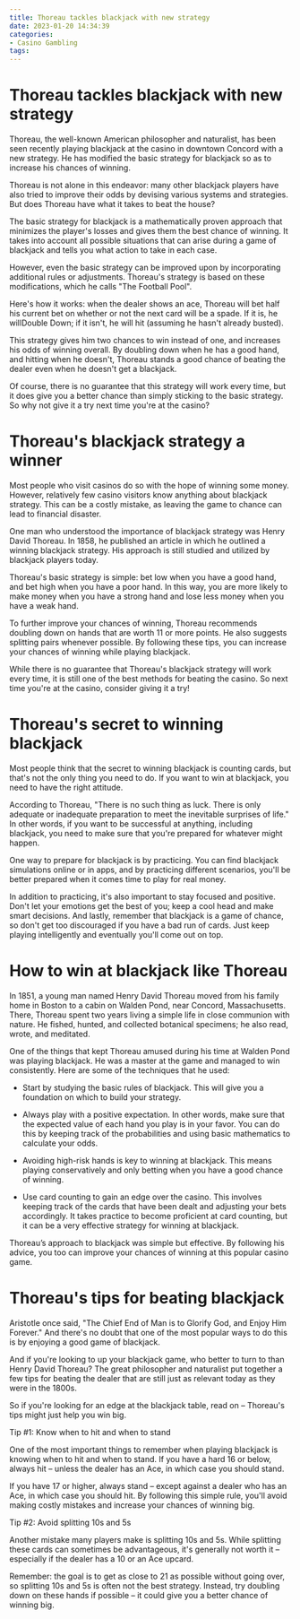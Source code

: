 ```yaml
---
title: Thoreau tackles blackjack with new strategy
date: 2023-01-20 14:34:39
categories:
- Casino Gambling
tags:
---
```



#  Thoreau tackles blackjack with new strategy

Thoreau, the well-known American philosopher and naturalist, has been seen recently playing blackjack at the casino in downtown Concord with a new strategy. He has modified the basic strategy for blackjack so as to increase his chances of winning.

Thoreau is not alone in this endeavor: many other blackjack players have also tried to improve their odds by devising various systems and strategies. But does Thoreau have what it takes to beat the house?

The basic strategy for blackjack is a mathematically proven approach that minimizes the player's losses and gives them the best chance of winning. It takes into account all possible situations that can arise during a game of blackjack and tells you what action to take in each case.

However, even the basic strategy can be improved upon by incorporating additional rules or adjustments. Thoreau's strategy is based on these modifications, which he calls "The Football Pool".

Here's how it works: when the dealer shows an ace, Thoreau will bet half his current bet on whether or not the next card will be a spade. If it is, he willDouble Down; if it isn't, he will hit (assuming he hasn't already busted).

This strategy gives him two chances to win instead of one, and increases his odds of winning overall. By doubling down when he has a good hand, and hitting when he doesn't, Thoreau stands a good chance of beating the dealer even when he doesn't get a blackjack.

Of course, there is no guarantee that this strategy will work every time, but it does give you a better chance than simply sticking to the basic strategy. So why not give it a try next time you're at the casino?

#  Thoreau's blackjack strategy a winner

Most people who visit casinos do so with the hope of winning some money. However, relatively few casino visitors know anything about blackjack strategy. This can be a costly mistake, as leaving the game to chance can lead to financial disaster.

One man who understood the importance of blackjack strategy was Henry David Thoreau. In 1858, he published an article in which he outlined a winning blackjack strategy. His approach is still studied and utilized by blackjack players today.

Thoreau's basic strategy is simple: bet low when you have a good hand, and bet high when you have a poor hand. In this way, you are more likely to make money when you have a strong hand and lose less money when you have a weak hand.

To further improve your chances of winning, Thoreau recommends doubling down on hands that are worth 11 or more points. He also suggests splitting pairs whenever possible. By following these tips, you can increase your chances of winning while playing blackjack.

While there is no guarantee that Thoreau's blackjack strategy will work every time, it is still one of the best methods for beating the casino. So next time you're at the casino, consider giving it a try!

#  Thoreau's secret to winning blackjack

Most people think that the secret to winning blackjack is counting cards, but that's not the only thing you need to do. If you want to win at blackjack, you need to have the right attitude.

According to Thoreau, "There is no such thing as luck. There is only adequate or inadequate preparation to meet the inevitable surprises of life." In other words, if you want to be successful at anything, including blackjack, you need to make sure that you're prepared for whatever might happen.

One way to prepare for blackjack is by practicing. You can find blackjack simulations online or in apps, and by practicing different scenarios, you'll be better prepared when it comes time to play for real money.

In addition to practicing, it's also important to stay focused and positive. Don't let your emotions get the best of you; keep a cool head and make smart decisions. And lastly, remember that blackjack is a game of chance, so don't get too discouraged if you have a bad run of cards. Just keep playing intelligently and eventually you'll come out on top.

#  How to win at blackjack like Thoreau

In 1851, a young man named Henry David Thoreau moved from his family home in Boston to a cabin on Walden Pond, near Concord, Massachusetts. There, Thoreau spent two years living a simple life in close communion with nature. He fished, hunted, and collected botanical specimens; he also read, wrote, and meditated.

One of the things that kept Thoreau amused during his time at Walden Pond was playing blackjack. He was a master at the game and managed to win consistently. Here are some of the techniques that he used:

* Start by studying the basic rules of blackjack. This will give you a foundation on which to build your strategy.

* Always play with a positive expectation. In other words, make sure that the expected value of each hand you play is in your favor. You can do this by keeping track of the probabilities and using basic mathematics to calculate your odds.

* Avoiding high-risk hands is key to winning at blackjack. This means playing conservatively and only betting when you have a good chance of winning.

* Use card counting to gain an edge over the casino. This involves keeping track of the cards that have been dealt and adjusting your bets accordingly. It takes practice to become proficient at card counting, but it can be a very effective strategy for winning at blackjack.

Thoreau’s approach to blackjack was simple but effective. By following his advice, you too can improve your chances of winning at this popular casino game.

#  Thoreau's tips for beating blackjack

Aristotle once said, "The Chief End of Man is to Glorify God, and Enjoy Him Forever." And there's no doubt that one of the most popular ways to do this is by enjoying a good game of blackjack.

And if you're looking to up your blackjack game, who better to turn to than Henry David Thoreau? The great philosopher and naturalist put together a few tips for beating the dealer that are still just as relevant today as they were in the 1800s.

So if you're looking for an edge at the blackjack table, read on – Thoreau's tips might just help you win big.

Tip #1: Know when to hit and when to stand

One of the most important things to remember when playing blackjack is knowing when to hit and when to stand. If you have a hard 16 or below, always hit – unless the dealer has an Ace, in which case you should stand.

If you have 17 or higher, always stand – except against a dealer who has an Ace, in which case you should hit. By following this simple rule, you'll avoid making costly mistakes and increase your chances of winning big.

Tip #2: Avoid splitting 10s and 5s

Another mistake many players make is splitting 10s and 5s. While splitting these cards can sometimes be advantageous, it's generally not worth it – especially if the dealer has a 10 or an Ace upcard.

Remember: the goal is to get as close to 21 as possible without going over, so splitting 10s and 5s is often not the best strategy. Instead, try doubling down on these hands if possible – it could give you a better chance of winning big.